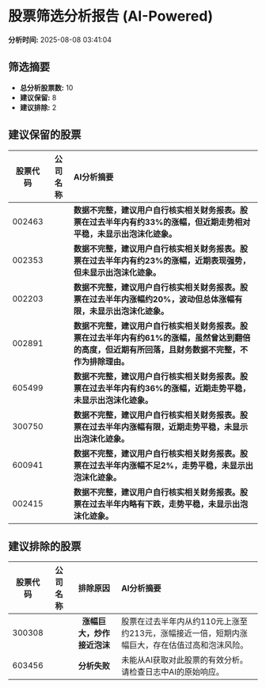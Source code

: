 # 股票筛选分析报告 (AI-Powered)

**分析时间:** 2025-08-08 03:41:04

## 筛选摘要

- **总分析股票数:** 10
- **建议保留:** 8
- **建议排除:** 2

## 建议保留的股票

| 股票代码 | 公司名称 | AI分析摘要 |
|:---:|:---:|:---|
| 002463 |  | **数据不完整，建议用户自行核实相关财务报表。股票在过去半年内有约33%的涨幅，但近期走势相对平稳，未显示出泡沫化迹象。** |
| 002353 |  | **数据不完整，建议用户自行核实相关财务报表。股票在过去半年内有约23%的涨幅，近期表现强势，但未显示出泡沫化迹象。** |
| 002203 |  | **数据不完整，建议用户自行核实相关财务报表。股票在过去半年内涨幅约20%，波动但总体涨幅有限，未显示出泡沫化迹象。** |
| 002891 |  | **数据不完整，建议用户自行核实相关财务报表。股票在过去半年内有约61%的涨幅，虽然曾达到翻倍的高度，但近期有所回落，且财务数据不完整，不作为排除理由。** |
| 605499 |  | **数据不完整，建议用户自行核实相关财务报表。股票在过去半年内有约36%的涨幅，近期走势平稳，未显示出泡沫化迹象。** |
| 300750 |  | **数据不完整，建议用户自行核实相关财务报表。股票在过去半年内涨幅有限，近期走势平稳，未显示出泡沫化迹象。** |
| 600941 |  | **数据不完整，建议用户自行核实相关财务报表。股票在过去半年内涨幅不足2%，走势平稳，未显示出泡沫化迹象。** |
| 002415 |  | **数据不完整，建议用户自行核实相关财务报表。股票在过去半年内略有下跌，走势平稳，未显示出泡沫化迹象。** |

## 建议排除的股票

| 股票代码 | 公司名称 | 排除原因 | AI分析摘要 |
|:---:|:---:|:---:|:---|
| 300308 |  | **涨幅巨大，炒作接近泡沫** | 股票在过去半年内从约110元上涨至约213元，涨幅接近一倍，短期内涨幅巨大，存在估值过高和泡沫风险。 |
| 603456 |  | **分析失败** | 未能从AI获取对此股票的有效分析。请检查日志中AI的原始响应。 |
